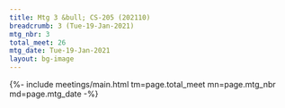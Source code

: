 ```yaml
---
title: Mtg 3 &bull; CS-205 (202110)
breadcrumb: 3 (Tue-19-Jan-2021)
mtg_nbr: 3
total_meet: 26
mtg_date: Tue-19-Jan-2021
layout: bg-image
---
```


{%- include meetings/main.html
    tm=page.total_meet
    mn=page.mtg_nbr
    md=page.mtg_date
-%}
